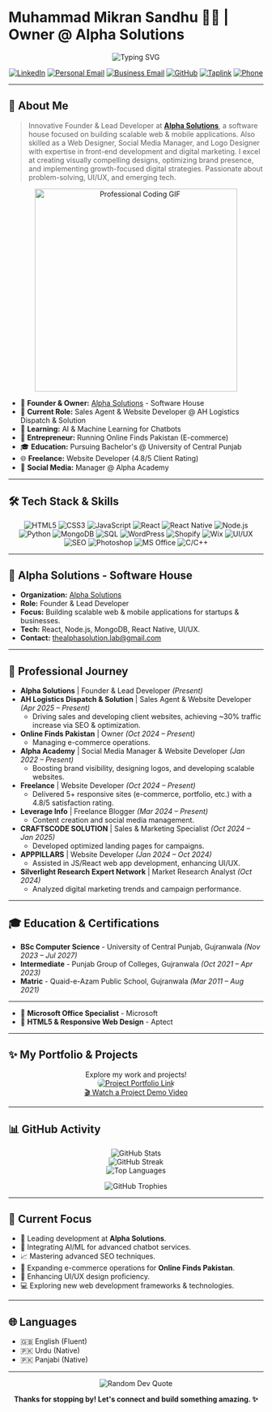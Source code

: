 # Muhammad Mikran Sandhu 👨‍💻 | Owner @ Alpha Solutions

<p align="center">
  <img src="https://readme-typing-svg.herokuapp.com?font=Poppins&size=28&duration=3000&pause=1000&color=36BCF7&center=true&vCenter=true&width=700&lines=Founder+%26+Lead+Developer+%7C+Alpha+Solutions;Web+Designer+%7C+Full+Stack+Developer;Social+Media+Strategist+%7C+UI%2FUX+Advocate" alt="Typing SVG" />
</p>

<p align="center">
  <a href="https://www.linkedin.com/in/m-mikran-sandhu/" target="_blank"><img src="https://img.shields.io/badge/LinkedIn-0077B5?style=flat-square&logo=linkedin&logoColor=white" alt="LinkedIn"></a>
  <a href="mailto:mikransandhuccs@gmail.com"><img src="https://img.shields.io/badge/Personal_Email-D14836?style=flat-square&logo=gmail&logoColor=white" alt="Personal Email"></a>
  <a href="mailto:thealphasolution.lab@gmail.com"><img src="https://img.shields.io/badge/Business_Email-777?style=flat-square&logo=microsoftoutlook&logoColor=white" alt="Business Email"></a>
  <a href="https://github.com/M-Mikran-Sandhu" target="_blank"><img src="https://img.shields.io/badge/GitHub-181717?style=flat-square&logo=github&logoColor=white" alt="GitHub"></a>
  <a href="https://taplink.cc/mmikransandhu" target="_blank"><img src="https://img.shields.io/badge/More_Links-36BCF7?style=flat-square&logo=linktree&logoColor=white" alt="Taplink"></a>
  <a href="https://wa.me/+92196446120"><img src="https://img.shields.io/badge/WhatsApp-128C7E?style=flat-square&logo=whatsapp&logoColor=white" alt="Phone"></a>
</p>

---

## 🚀 About Me

> Innovative Founder & Lead Developer at **[Alpha Solutions](https://github.com/Alpha-SolutionsCode)**, a software house focused on building scalable web & mobile applications. Also skilled as a Web Designer, Social Media Manager, and Logo Designer with expertise in front-end development and digital marketing. I excel at creating visually compelling designs, optimizing brand presence, and implementing growth-focused digital strategies. Passionate about problem-solving, UI/UX, and emerging tech.

<p align="center">
  <img src="https://media.giphy.com/media/qgQUggAC3Pfv687qPC/giphy.gif" width="400" alt="Professional Coding GIF">
</p>

*   🏢 **Founder & Owner:** [Alpha Solutions](https://github.com/Alpha-SolutionsCode) - Software House
*   🔭 **Current Role:** Sales Agent & Website Developer @ AH Logistics Dispatch & Solution
*   🌱 **Learning:** AI & Machine Learning for Chatbots
*   💼 **Entrepreneur:** Running Online Finds Pakistan (E-commerce)
*   🎓 **Education:** Pursuing Bachelor's @ University of Central Punjab
*   🌐 **Freelance:** Website Developer (4.8/5 Client Rating)
*   📱 **Social Media:** Manager @ Alpha Academy

---

## 🛠️ Tech Stack & Skills

<p align="center">
  <!-- Frontend -->
  <img src="https://img.shields.io/badge/HTML5-E34F26?style=flat-square&logo=html5&logoColor=white" alt="HTML5"/>
  <img src="https://img.shields.io/badge/CSS3-1572B6?style=flat-square&logo=css3&logoColor=white" alt="CSS3"/>
  <img src="https://img.shields.io/badge/JavaScript-F7DF1E?style=flat-square&logo=javascript&logoColor=black" alt="JavaScript"/>
  <img src="https://img.shields.io/badge/React-20232A?style=flat-square&logo=react&logoColor=61DAFB" alt="React"/>
  <img src="https://img.shields.io/badge/React_Native-61DAFB?style=flat-square&logo=react&logoColor=black" alt="React Native"/>
  <!-- Backend & DB -->
  <img src="https://img.shields.io/badge/Node.js-339933?style=flat-square&logo=nodedotjs&logoColor=white" alt="Node.js"/>
  <img src="https://img.shields.io/badge/Python-3776AB?style=flat-square&logo=python&logoColor=white" alt="Python"/>
  <img src="https://img.shields.io/badge/MongoDB-47A248?style=flat-square&logo=mongodb&logoColor=white" alt="MongoDB"/>
  <img src="https://img.shields.io/badge/SQL-4479A1?style=flat-square&logo=mysql&logoColor=white" alt="SQL"/>
  <!-- CMS & Platforms -->
  <img src="https://img.shields.io/badge/WordPress-21759B?style=flat-square&logo=wordpress&logoColor=white" alt="WordPress"/>
  <img src="https://img.shields.io/badge/Shopify-7AB55C?style=flat-square&logo=shopify&logoColor=white" alt="Shopify"/>
  <img src="https://img.shields.io/badge/Wix-0C6EFC?style=flat-square&logo=wix&logoColor=white" alt="Wix"/>
  <!-- Tools & Others -->
  <img src="https://img.shields.io/badge/UI/UX-F24E1E?style=flat-square&logo=figma&logoColor=white" alt="UI/UX"/>
  <img src="https://img.shields.io/badge/SEO-47A248?style=flat-square&logo=google&logoColor=white" alt="SEO"/>
  <img src="https://img.shields.io/badge/Adobe_Photoshop-31A8FF?style=flat-square&logo=adobe-photoshop&logoColor=white" alt="Photoshop"/>
  <img src="https://img.shields.io/badge/Microsoft_Office-D83B01?style=flat-square&logo=microsoft-office&logoColor=white" alt="MS Office"/>
  <img src="https://img.shields.io/badge/C/C++-00599C?style=flat-square&logo=c%2B%2B&logoColor=white" alt="C/C++"/>
</p>

---

## 🏢 Alpha Solutions - Software House

*   **Organization:** [Alpha Solutions](https://github.com/Alpha-SolutionsCode)
*   **Role:** Founder & Lead Developer
*   **Focus:** Building scalable web & mobile applications for startups & businesses.
*   **Tech:** React, Node.js, MongoDB, React Native, UI/UX.
*   **Contact:** [thealphasolution.lab@gmail.com](mailto:thealphasolution.lab@gmail.com)

---

## 💼 Professional Journey

*   **Alpha Solutions** | Founder & Lead Developer *(Present)*
*   **AH Logistics Dispatch & Solution** | Sales Agent & Website Developer *(Apr 2025 – Present)*
    *   Driving sales and developing client websites, achieving ~30% traffic increase via SEO & optimization.
*   **Online Finds Pakistan** | Owner *(Oct 2024 – Present)*
    *   Managing e-commerce operations.
*   **Alpha Academy** | Social Media Manager & Website Developer *(Jan 2022 – Present)*
    *   Boosting brand visibility, designing logos, and developing scalable websites.
*   **Freelance** | Website Developer *(Oct 2024 – Present)*
    *   Delivered 5+ responsive sites (e-commerce, portfolio, etc.) with a 4.8/5 satisfaction rating.
*   **Leverage Info** | Freelance Blogger *(Mar 2024 – Present)*
    *   Content creation and social media management.
*   **CRAFTSCODE SOLUTION** | Sales & Marketing Specialist *(Oct 2024 – Jan 2025)*
    *   Developed optimized landing pages for campaigns.
*   **APPPILLARS** | Website Developer *(Jan 2024 – Oct 2024)*
    *   Assisted in JS/React web app development, enhancing UI/UX.
*   **Silverlight Research Expert Network** | Market Research Analyst *(Oct 2024)*
    *   Analyzed digital marketing trends and campaign performance.

---

## 🎓 Education & Certifications

*   **BSc Computer Science** - University of Central Punjab, Gujranwala *(Nov 2023 – Jul 2027)*
*   **Intermediate** - Punjab Group of Colleges, Gujranwala *(Oct 2021 – Apr 2023)*
*   **Matric** - Quaid-e-Azam Public School, Gujranwala *(Mar 2011 – Aug 2021)*

---

*   📜 **Microsoft Office Specialist** - Microsoft
*   📜 **HTML5 & Responsive Web Design** - Aptect

---

## ✨ My Portfolio & Projects

<p align="center">
  Explore my work and projects!
  <br>
  <a href="https://muhammedmikransandhu.netlify.app/project" target="_blank">
    <img src="https://i.pinimg.com/736x/f6/3f/4c/f63f4c2b21694578d39deaae47c73f4c.jpg" alt="Project Portfolio Link" style="border-radius: 8px;"/>
  </a>
  <br>
  <a href="https://pin.it/26zY7p33V" target="_blank">🎬 Watch a Project Demo Video</a>
</p>


---

## 📊 GitHub Activity

<p align="center">
  <img src="https://github-readme-stats.vercel.app/api?username=M-Mikran-Sandhu&theme=github_dark&hide_border=true&include_all_commits=true&count_private=true&show_icons=true" alt="GitHub Stats" />
  <br/>
  <img src="https://github-readme-streak-stats.herokuapp.com/?user=M-Mikran-Sandhu&theme=dark&hide_border=true" alt="GitHub Streak" />
  <br/>
  <img src="https://github-readme-stats.vercel.app/api/top-langs/?username=M-Mikran-Sandhu&theme=github_dark&hide_border=true&include_all_commits=true&count_private=true&layout=compact" alt="Top Languages" />
</p>

<p align="center">
  <img src="https://github-profile-trophy.vercel.app/?username=M-Mikran-Sandhu&theme=dracula&no-frame=true&no-bg=true&margin-w=4" alt="GitHub Trophies" />
</p>

---

## 🎯 Current Focus

*   🚀 Leading development at **Alpha Solutions**.
*   🤖 Integrating AI/ML for advanced chatbot services.
*   📈 Mastering advanced SEO techniques.
*   🛒 Expanding e-commerce operations for **Online Finds Pakistan**.
*   🎨 Enhancing UI/UX design proficiency.
*   💻 Exploring new web development frameworks & technologies.

---

## 🌐 Languages

*   🇬🇧 English (Fluent)
*   🇵🇰 Urdu (Native)
*   🇵🇰 Panjabi (Native)

---

<p align="center">
  <img src="https://quotes-github-readme.vercel.app/api?type=horizontal&theme=dark" alt="Random Dev Quote" />
</p>

<p align="center">
  <b>Thanks for stopping by! Let's connect and build something amazing. ✨</b>
</p>

